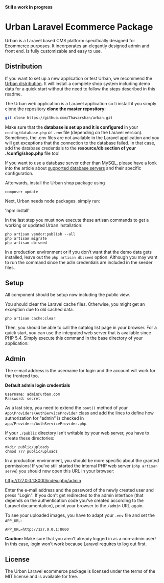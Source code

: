 **Still a work in progress**

# Urban Laravel Ecommerce Package

Urban is a Laravel based CMS platform specifically designed for Ecommerce purposes.
It incorporates an elegantly designed admin and front end. Is fully customizable and easy to use.

## Distribution

If you want to set up a new application or test Urban, we recommend the
[Urban distribution](https://github.com/Urban/Urban). It will install a
complete shop system including demo data for a quick start without the need
to follow the steps described in this readme.

The Urban web application is a Laravel application so ti install it
you simply clone the repository **clone the master repository**:

```sh
git clone https://github.com/Thavarshan/urban.git
```

Make sure that the **database is set up and it is configured** in your
`config/database.php` or `.env` file (depending on the Laravel version). Sometimes,
the .env files are not available in the Laravel application and you will get exceptions
that the connection to the database failed. In that case, add the database credentials
to the **resource/db section of your ./config/shop.php** file too!

If you want to use a database server other than MySQL, please have a look into the article about
[supported database servers](https://Urban.org/docs/Developers/Library/Database_support)
and their specific configuration.

Afterwards, install the Urban shop package using

`composer update`

Next, Urban needs node packages.
simply run:

'npm install'

In the last step you must now execute these artisan commands to get a working
or updated Urban installation:

```
php artisan vendor:publish --all
php artisan migrate
php artisan db:seed
```

In a production environment or if you don't want that the demo data gets
installed, leave out the `php artisan db:seed` option. Although you may want
to run the command since the adin credentials are included in the seeder files.

## Setup

All component should be setup now including the public view.

You should clear the Laravel cache files. Otherwise, you might get
an exception due to old cached data.

```php artisan cache:clear```

Then, you should be able to call the catalog list page in your browser. For a
quick start, you can use the integrated web server that is available since PHP 5.4.
Simply execute this command in the base directory of your application:

## Admin

The e-mail address is the username for login and the account will work for the
frontend too.

**Default admin login credentials**
```
Username: admin@urban.com
Password: secret
```

As a last step, you need to extend the `boot()` method of your
`App\Providers\AuthServiceProvider` class and add the lines to define how
authorization for "admin" is checked in `app/Providers/AuthServiceProvider.php`:

If your `./public` directory isn't writable by your web server, you have to create these
directories:

```
mkdir public/uploads
chmod 777 public/uploads
```

In a production environment, you should be more specific about the granted permissions!
If you've still started the internal PHP web server (`php artisan serve`)
you should now open this URL in your browser:

http://127.0.0.1:8000/index.php/admin

Enter the e-mail address and the password of the newly created user and press "Login".
If you don't get redirected to the admin interface (that depends on the authentication
code you've created according to the Laravel documentation), point your browser to the
`/admin` URL again.

To see your uploaded images, you have to adapt your `.env` file and set the `APP_URL`:

```APP_URL=http://127.0.0.1:8000```

**Caution:** Make sure that you aren't already logged in as a non-admin user! In this
case, login won't work because Laravel requires to log out first.

## License

The Urban Laravel ecommerce package is licensed under the terms of the MIT license and
is available for free.
